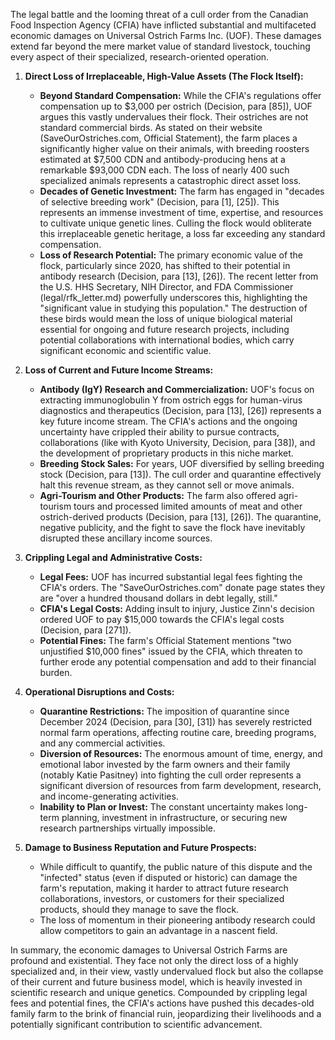 The legal battle and the looming threat of a cull order from the Canadian Food Inspection Agency (CFIA) have inflicted substantial and multifaceted economic damages on Universal Ostrich Farms Inc. (UOF). These damages extend far beyond the mere market value of standard livestock, touching every aspect of their specialized, research-oriented operation.

1.  **Direct Loss of Irreplaceable, High-Value Assets (The Flock Itself):**
    *   **Beyond Standard Compensation:** While the CFIA's regulations offer compensation up to $3,000 per ostrich (Decision, para [85]), UOF argues this vastly undervalues their flock. Their ostriches are not standard commercial birds. As stated on their website (SaveOurOstriches.com, Official Statement), the farm places a significantly higher value on their animals, with breeding roosters estimated at $7,500 CDN and antibody-producing hens at a remarkable $93,000 CDN each. The loss of nearly 400 such specialized animals represents a catastrophic direct asset loss.
    *   **Decades of Genetic Investment:** The farm has engaged in "decades of selective breeding work" (Decision, para [1], [25]). This represents an immense investment of time, expertise, and resources to cultivate unique genetic lines. Culling the flock would obliterate this irreplaceable genetic heritage, a loss far exceeding any standard compensation.
    *   **Loss of Research Potential:** The primary economic value of the flock, particularly since 2020, has shifted to their potential in antibody research (Decision, para [13], [26]). The recent letter from the U.S. HHS Secretary, NIH Director, and FDA Commissioner (legal/rfk_letter.md) powerfully underscores this, highlighting the "significant value in studying this population." The destruction of these birds would mean the loss of unique biological material essential for ongoing and future research projects, including potential collaborations with international bodies, which carry significant economic and scientific value.

2.  **Loss of Current and Future Income Streams:**
    *   **Antibody (IgY) Research and Commercialization:** UOF's focus on extracting immunoglobulin Y from ostrich eggs for human-virus diagnostics and therapeutics (Decision, para [13], [26]) represents a key future income stream. The CFIA's actions and the ongoing uncertainty have crippled their ability to pursue contracts, collaborations (like with Kyoto University, Decision, para [38]), and the development of proprietary products in this niche market.
    *   **Breeding Stock Sales:** For years, UOF diversified by selling breeding stock (Decision, para [13]). The cull order and quarantine effectively halt this revenue stream, as they cannot sell or move animals.
    *   **Agri-Tourism and Other Products:** The farm also offered agri-tourism tours and processed limited amounts of meat and other ostrich-derived products (Decision, para [13], [26]). The quarantine, negative publicity, and the fight to save the flock have inevitably disrupted these ancillary income sources.

3.  **Crippling Legal and Administrative Costs:**
    *   **Legal Fees:** UOF has incurred substantial legal fees fighting the CFIA's orders. The "SaveOurOstriches.com" donate page states they are "over a hundred thousand dollars in debt legally, still."
    *   **CFIA's Legal Costs:** Adding insult to injury, Justice Zinn's decision ordered UOF to pay $15,000 towards the CFIA's legal costs (Decision, para [271]).
    *   **Potential Fines:** The farm's Official Statement mentions "two unjustified $10,000 fines" issued by the CFIA, which threaten to further erode any potential compensation and add to their financial burden.

4.  **Operational Disruptions and Costs:**
    *   **Quarantine Restrictions:** The imposition of quarantine since December 2024 (Decision, para [30], [31]) has severely restricted normal farm operations, affecting routine care, breeding programs, and any commercial activities.
    *   **Diversion of Resources:** The enormous amount of time, energy, and emotional labor invested by the farm owners and their family (notably Katie Pasitney) into fighting the cull order represents a significant diversion of resources from farm development, research, and income-generating activities.
    *   **Inability to Plan or Invest:** The constant uncertainty makes long-term planning, investment in infrastructure, or securing new research partnerships virtually impossible.

5.  **Damage to Business Reputation and Future Prospects:**
    *   While difficult to quantify, the public nature of this dispute and the "infected" status (even if disputed or historic) can damage the farm's reputation, making it harder to attract future research collaborations, investors, or customers for their specialized products, should they manage to save the flock.
    *   The loss of momentum in their pioneering antibody research could allow competitors to gain an advantage in a nascent field.

In summary, the economic damages to Universal Ostrich Farms are profound and existential. They face not only the direct loss of a highly specialized and, in their view, vastly undervalued flock but also the collapse of their current and future business model, which is heavily invested in scientific research and unique genetics. Compounded by crippling legal fees and potential fines, the CFIA's actions have pushed this decades-old family farm to the brink of financial ruin, jeopardizing their livelihoods and a potentially significant contribution to scientific advancement.